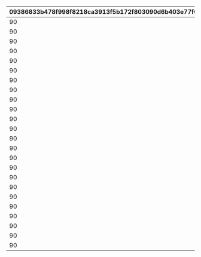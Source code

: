 |09386833b478f998f8218ca3913f5b172f803090d6b403e77f0c04ff478de3db|e0787acea83a8ca0fda5099a5fd2620ddf8f818c0cd8263aeb5105f70e810d3c|b0bdd15b51d95d9332e42a4f7c6e48b795b3c3ecb86d35c7ba51249637eacc72|0ef450781816a5a0a718b92ce230b00ce58624c23f1e2221c45b3762bb7331b9|9ed1874981c99a552b12d64b2d293707c2769256b089206496abd0111a049d7e|8eb2cac473e40b6378722d39ed1b4aa46458a6396e5bcd67c270892dd971b81f|55a996affa6875df6210e1eab33de6637b07aefd7c54f8b6c5fa99673fcfe2b1|2fb9359e68bcea78f1ca93dbbae290493ee9357672abd09aea4afd44ac491bc3|1821bcfaf67b1c90e4172a823cba26e88dfe308def30c9e00f12c24e98be56fd|408c638518aa0ac249498c837fc0765822f2d98c153bc6a83f1cd5286ddf1b7a|002e2fa701407626f8e74073c11be60a40ff1383a16e14848c56dbfbf99a2f77|47d598de6b0a320f312b993f34fa4ebfb28ecd69bb4f8ba6a394191b16bb7139|
| --- | --- | --- | --- | --- | --- | --- | --- | --- | --- | --- | --- |
|90|92407110|924073101|92407|1|92407120|924072101|1|500000000|1|0|924071100|
|90|92407120|924073102|92407|1|92407130|924072102|2|1000000000|2|92407110|924071200|
|90|92407130|924073103|92407|1|92407140|924072103|3|1500000000|3|92407120|924071300|
|90|92407140|924073104|92407|1|0|924072104|3|0|4|92407130|924071400|
|90|92407210|924073201|92407|1|92407220|924072201|1|500000000|1|0|924072100|
|90|92407220|924073202|92407|1|92407230|924072202|2|1000000000|2|92407210|924072200|
|90|92407230|924073203|92407|1|92407240|924072203|3|1500000000|3|92407220|924072300|
|90|92407240|924073204|92407|1|0|924072204|3|0|4|92407230|924072400|
|90|92407310|924073301|92407|1|92407320|924072301|1|500000000|1|0|924073100|
|90|92407320|924073302|92407|1|92407330|924072302|2|1000000000|2|92407310|924073200|
|90|92407330|924073303|92407|1|92407340|924072303|3|1500000000|3|92407320|924073300|
|90|92407340|924073304|92407|1|0|924072304|3|0|4|92407330|924073400|
|90|92408110|924083101|92408|1|92408120|924082101|1|500000000|1|0|924081100|
|90|92408120|924083102|92408|1|92408130|924082102|2|1000000000|2|92408110|924081200|
|90|92408130|924083103|92408|1|92408140|924082103|3|1500000000|3|92408120|924081300|
|90|92408140|924083104|92408|1|0|924082104|3|0|4|92408130|924081400|
|90|92408210|924083201|92408|1|92408220|924082201|1|500000000|1|0|924082100|
|90|92408220|924083202|92408|1|92408230|924082202|2|1000000000|2|92408210|924082200|
|90|92408230|924083203|92408|1|92408240|924082203|3|1500000000|3|92408220|924082300|
|90|92408240|924083204|92408|1|0|924082204|3|0|4|92408230|924082400|
|90|92408310|924083301|92408|1|92408320|924082301|1|500000000|1|0|924083100|
|90|92408320|924083302|92408|1|92408330|924082302|2|1000000000|2|92408310|924083200|
|90|92408330|924083303|92408|1|92408340|924082303|3|1500000000|3|92408320|924083300|
|90|92408340|924083304|92408|1|0|924082304|3|0|4|92408330|924083400|